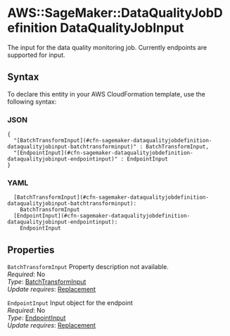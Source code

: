 # AWS::SageMaker::DataQualityJobDefinition DataQualityJobInput<a name="aws-properties-sagemaker-dataqualityjobdefinition-dataqualityjobinput"></a>

The input for the data quality monitoring job\. Currently endpoints are supported for input\.

## Syntax<a name="aws-properties-sagemaker-dataqualityjobdefinition-dataqualityjobinput-syntax"></a>

To declare this entity in your AWS CloudFormation template, use the following syntax:

### JSON<a name="aws-properties-sagemaker-dataqualityjobdefinition-dataqualityjobinput-syntax.json"></a>

```
{
  "[BatchTransformInput](#cfn-sagemaker-dataqualityjobdefinition-dataqualityjobinput-batchtransforminput)" : BatchTransformInput,
  "[EndpointInput](#cfn-sagemaker-dataqualityjobdefinition-dataqualityjobinput-endpointinput)" : EndpointInput
}
```

### YAML<a name="aws-properties-sagemaker-dataqualityjobdefinition-dataqualityjobinput-syntax.yaml"></a>

```
  [BatchTransformInput](#cfn-sagemaker-dataqualityjobdefinition-dataqualityjobinput-batchtransforminput):
    BatchTransformInput
  [EndpointInput](#cfn-sagemaker-dataqualityjobdefinition-dataqualityjobinput-endpointinput):
    EndpointInput
```

## Properties<a name="aws-properties-sagemaker-dataqualityjobdefinition-dataqualityjobinput-properties"></a>

`BatchTransformInput` <a name="cfn-sagemaker-dataqualityjobdefinition-dataqualityjobinput-batchtransforminput"></a>
Property description not available\.  
_Required_: No  
_Type_: [BatchTransformInput](aws-properties-sagemaker-dataqualityjobdefinition-batchtransforminput.md)  
_Update requires_: [Replacement](https://docs.aws.amazon.com/AWSCloudFormation/latest/UserGuide/using-cfn-updating-stacks-update-behaviors.html#update-replacement)

`EndpointInput` <a name="cfn-sagemaker-dataqualityjobdefinition-dataqualityjobinput-endpointinput"></a>
Input object for the endpoint  
_Required_: No  
_Type_: [EndpointInput](aws-properties-sagemaker-dataqualityjobdefinition-endpointinput.md)  
_Update requires_: [Replacement](https://docs.aws.amazon.com/AWSCloudFormation/latest/UserGuide/using-cfn-updating-stacks-update-behaviors.html#update-replacement)
